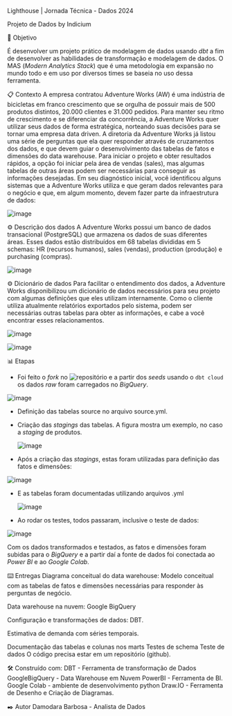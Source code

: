 Lighthouse | Jornada Técnica - Dados 2024

Projeto de Dados by Indicium

🚀 Objetivo

É desenvolver um projeto prático de modelagem de dados usando *dbt* a fim de desenvolver as habilidades de transformação e modelagem de dados. O MAS (*Modern Analytics Stack*) que é uma metodologia em expansão no mundo todo e em uso por diversos times se baseia no uso dessa ferramenta.

📋 Contexto
A empresa contratou Adventure Works (AW) é uma indústria de bicicletas em franco crescimento que se orgulha de possuir mais de 500 produtos distintos, 20.000 clientes e 31.000 pedidos. Para manter seu ritmo de crescimento e se diferenciar da concorrência, a Adventure Works quer utilizar seus dados de forma estratégica, norteando suas decisões para se tornar uma empresa data driven. A diretoria da Adventure Works já listou uma série de perguntas que ela quer responder através de cruzamentos dos dados, e que devem guiar o desenvolvimento das tabelas de fatos e dimensões do data warehouse. Para iniciar o projeto e obter resultados rápidos, a opção foi iniciar pela área de vendas (sales), mas algumas tabelas de outras áreas podem ser necessárias para conseguir as informações desejadas. Em seu diagnóstico inicial, você identificou alguns sistemas que a Adventure Works utiliza e que geram dados relevantes para o negócio e que, em algum momento, devem fazer parte da infraestrutura de dados:

![image](https://github.com/DamodaraBarbosa/LH_AW_DAMODARA/assets/107199898/5c2e5c69-b8d5-41e5-a6f1-0fda2d22812f)

⚙️ Descrição dos dados
A Adventure Works possui um banco de dados transacional (PostgreSQL) que armazena os dados de suas diferentes áreas. Esses dados estão distribuídos em 68 tabelas divididas em 5 schemas: HR (recursos humanos), sales (vendas), production (produção) e purchasing (compras).

![image](https://github.com/DamodaraBarbosa/LH_AW_DAMODARA/assets/107199898/908b1c10-60aa-4d1f-b449-6f4c81ebe0eb)

⚙️ Dicionário de dados
Para facilitar o entendimento dos dados, a Adventure Works disponibilizou um dicionário de dados necessários para seu projeto com algumas definições que eles utilizam internamente. Como o cliente utiliza atualmente relatórios exportados pelo sistema, podem ser necessárias outras tabelas para obter as informações, e cabe a você encontrar esses relacionamentos.

![image](https://github.com/DamodaraBarbosa/LH_AW_DAMODARA/assets/107199898/6a8ed232-8763-4d5b-a3a4-5b367f5969db)

![image](https://github.com/DamodaraBarbosa/LH_AW_DAMODARA/assets/107199898/1138b90b-38ab-44da-9206-f1da44f4fe23)

📊 Etapas

* Foi feito o *fork* no ![repositório](https://github.com/techindicium/academy-dbt) e a partir dos *seeds* usando o `dbt cloud` os dados *raw* foram carregados no *BigQuery*.

![image](https://github.com/DamodaraBarbosa/LH_AW_DAMODARA/assets/107199898/9ce5bfab-f9c9-4800-94cd-f065d907f0d5)

* Definição das tabelas source no arquivo source.yml.
  
* Criação das *stagings* das tabelas. A figura mostra um exemplo, no caso a *staging* de produtos.

  ![image](https://github.com/DamodaraBarbosa/LH_AW_DAMODARA/assets/107199898/0448954c-1a5f-413a-95e1-5eef0dbfd2aa)

* Após a criação das *stagings*, estas foram utilizadas para definição das fatos e dimensões:

 ![image](https://github.com/DamodaraBarbosa/LH_AW_DAMODARA/assets/107199898/2b13ca26-e6b2-4185-93d7-10e0362f06c8)

 * E as tabelas foram documentadas utilizando arquivos .yml

   ![image](https://github.com/DamodaraBarbosa/LH_AW_DAMODARA/assets/107199898/5423f6d0-6a8b-4e76-a5ea-844c2960e1bb)

* Ao rodar os testes, todos passaram, inclusive o teste de dados:

 ![image](https://github.com/DamodaraBarbosa/LH_AW_DAMODARA/assets/107199898/0f85359b-fc00-4fef-b18f-783ec6a62285)

Com os dados transformados e testados, as fatos e dimensões foram subidas para o *BigQuery* e a partir daí a fonte de dados foi conectada ao *Power BI* e ao *Google Colab*.

⌨️ Entregas
Diagrama conceitual do data warehouse: Modelo conceitual com as tabelas de fatos e dimensões necessárias para responder às perguntas de negócio.

Data warehouse na nuvem: Google BigQuery

Configuração e transformações de dados: DBT.

Estimativa de demanda com séries temporais.

Documentação das tabelas e colunas nos marts
Testes de schema
Teste de dados
O código precisa estar em um repositório (github).

🛠️ Construído com:
DBT - Ferramenta de transformação de Dados
GoogleBigQuery - Data Warehouse em Nuvem
PowerBI - Ferramenta de BI.
Google Colab - ambiente de desenvolvimento python
Draw.IO - Ferramenta de Desenho e Criação de Diagramas.

✒️ Autor
Damodara Barbosa - Analista de Dados

